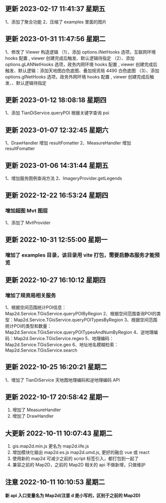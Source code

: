 ## 更新 2023-02-17 11:41:37 星期五
1、添加了聚合功能
2、压缩了 examples 里面的图片

## 更新 2023-01-31 11:47:56 星期二
1、修改了 Viewer 构造逻辑
（1）、添加 options.iNetHooks 选项，互联网环境 hooks 配置 , viewer 创建完成后触发、默认逻辑待指定
（2）、添加 options.gLANNetHooks 选项，政务内网环境 hooks 配置 , viewer 创建完成后触发、默认逻辑：添加天地图白色底图、叠加规资局 4490 白色底图
（3）、添加 options.gINetHooks 选项，政务外网环境 hooks 配置 , viewer 创建完成后触发、、默认逻辑待指定

## 更新 2023-01-12 18:08:18 星期四
1、添加 TianDiService.queryPOI 根据关键字查询 poi

## 更新 2023-01-07 12:32:45 星期六
1、DrawHandler 增加 resultFomatter
2、MeasureHandler 增加 resultFomatter

## 更新 2023-01-06 14:31:44 星期五
1、增加服务图例查询方法
2、ImageryProvider.getLegends

## 更新 2022-12-22 16:53:24 星期四
### 增加超图 Mvt 图层
1、添加了 MvtProvider

## 更新 2022-10-31 12:55:00 星期一
### 增加了 examples 目录，该目录用 vite 打包，需要启静态服务才能预览

## 更新 2022-10-27 16:10:12 星期四
### 增加了规资局相关服务
1、根据空间范围统计POI信息：Map2d.Service.TGisService.queryPOIByRegion
2、根据空间范围查询POI的类型：Map2d.Service.TGisService.queryPOITypesByRegion
3、根据空间范围统计POI的类型和数量：Map2d.Service.TGisService.queryPOITypesAndNumByRegion
4、逆地理编码：Map2d.Service.TGisService.regeo
5、地理编码：Map2d.Service.TGisService.geo
6、地址地名模糊检索：Map2d.Service.TGisService.search

## 更新 2022-10-25 16:20:21 星期二
1、增加了 TianDiService 天地图地理编码和逆地理编码 API

## 更新 2022-10-17 20:58:42 星期一
1. 增加了 MeasureHandler
2. 增加了 DrawHandler

## 大更新 2022-10-11 10:07:43 星期二
1. gis.map2d.min.js 更名为 map2d.iife.js
2. 增加模块化输出 map2d.es.js map2d.umd.js, 更好的融合 vue 或 react
3. 使用新的 map2d 可减少之前的 script 标签引入，都打包到一起了
4. 兼容之前的 Map2D，之前的 Map2D 相关的 api 不做新增，只做维护


## 注意 2022-10-11 10:10:53 星期二
#### 新 api 入口变量名为 Map2d(注意 d 是小写的，区别于之前的 Map2D)